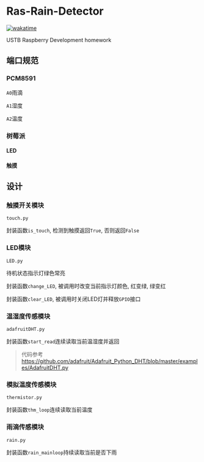 # Ras-Rain-Detector

[![wakatime](https://wakatime.com/badge/user/b2ca97db-bce2-4b9b-8588-23c0de16890a/project/4abdce95-6975-4e73-ac71-6ba798d263ca.svg)](https://wakatime.com/badge/user/b2ca97db-bce2-4b9b-8588-23c0de16890a/project/4abdce95-6975-4e73-ac71-6ba798d263ca)

USTB Raspberry Development homework

##  端口规范

### PCM8591

`A0`雨滴

`A1`湿度

`A2`温度

### 树莓派

#### LED

#### 触摸

## 设计

### 触摸开关模块

`touch.py`

封装函数`is_touch`, 检测到触摸返回`True`, 否则返回`False`

### LED模块

`LED.py`

待机状态指示灯绿色常亮

封装函数`change_LED`, 被调用时改变当前指示灯颜色, 红变绿, 绿变红

封装函数`clear_LED`, 被调用时关闭LED灯并释放`GPIO`接口

### 温湿度传感模块

`adafruitDHT.py`

封装函数`start_read`连续读取当前温湿度并返回

> 代码参考 https://github.com/adafruit/Adafruit_Python_DHT/blob/master/examples/AdafruitDHT.py

### 模拟温度传感模块

`thermistor.py`

封装函数`thm_loop`连续读取当前温度

### 雨滴传感模块

`rain.py`

封装函数`rain_mainloop`持续读取当前是否下雨
